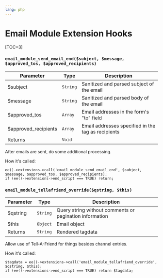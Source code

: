 ```yaml
---
lang: php
---
```


<!--
    This source file is part of the open source project
    ExpressionEngine User Guide (https://github.com/ExpressionEngine/ExpressionEngine-User-Guide)

    @link      https://expressionengine.com/
    @copyright Copyright (c) 2003-2020, Packet Tide, LLC (https://ellislab.com)
    @license   https://expressionengine.com/license Licensed under Apache License, Version 2.0
-->

# Email Module Extension Hooks

[TOC=3]

### `email_module_send_email_end($subject, $message, $approved_tos, $approved_recipients)`

| Parameter             | Type     | Description                                        |
| --------------------- | -------- | -------------------------------------------------- |
| \$subject             | `String` | Sanitized and parsed subject of the email          |
| \$message             | `String` | Sanitized and parsed body of the email             |
| \$approved_tos        | `Array`  | Email addresses in the form's "to" field           |
| \$approved_recipients | `Array`  | Email addresses specified in the tag as recipients |
| Returns               | `Void`   |                                                    |

After emails are sent, do some additional processing.

How it's called:

    ee()->extensions->call('email_module_send_email_end', $subject, $message, $approved_tos, $approved_recipients);
    if (ee()->extensions->end_script === TRUE) return;

### `email_module_tellafriend_override($qstring, $this)`

| Parameter | Type     | Description                                             |
| --------- | -------- | ------------------------------------------------------- |
| \$qstring | `String` | Query string without comments or pagination information |
| \$this    | `Object` | Email object                                            |
| Returns   | `String` | Rendered tagdata                                        |

Allow use of Tell-A-Friend for things besides channel entries.

How it's called:

    $tagdata = ee()->extensions->call('email_module_tellafriend_override', $qstring, $this);
    if (ee()->extensions->end_script === TRUE) return $tagdata;
